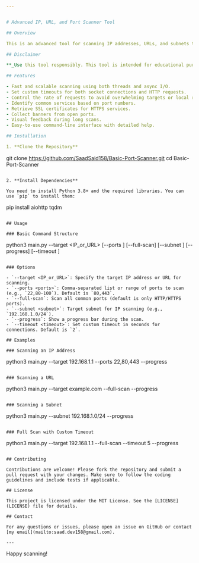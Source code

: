 ```yaml
---


# Advanced IP, URL, and Port Scanner Tool

## Overview

This is an advanced tool for scanning IP addresses, URLs, and subnets to detect open ports and associated services. It features multithreaded and asynchronous scanning, customizable timeouts, SSL certificate fetching, banner grabbing, and rate limiting. Designed for penetration testing and network security assessments, this tool offers robust performance and usability.

## Disclaimer

**_Use this tool responsibly. This tool is intended for educational purposes and legitimate security testing only._** Unauthorized use of this tool against systems you do not own or have explicit permission to test is illegal and unethical. The creator of this tool is not responsible for any misuse or legal consequences resulting from its use. Always obtain proper authorization before performing security testing. 

## Features

- Fast and scalable scanning using both threads and async I/O.
- Set custom timeouts for both socket connections and HTTP requests.
- Control the rate of requests to avoid overwhelming targets or local resources.
- Identify common services based on port numbers.
- Retrieve SSL certificates for HTTPS services.
- Collect banners from open ports.
- Visual feedback during long scans.
- Easy-to-use command-line interface with detailed help.

## Installation

1. **Clone the Repository**

   ```
   git clone https://github.com/SaadSaid158/Basic-Port-Scanner.git
   cd Basic-Port-Scanner
   ```

2. **Install Dependencies**

   You need to install Python 3.8+ and the required libraries. You can use `pip` to install them:

   ```
   pip install aiohttp tqdm
   ```

## Usage

### Basic Command Structure

```
python3 main.py --target <IP_or_URL> [--ports <ports>] [--full-scan] [--subnet <subnet>] [--progress] [--timeout <timeout>]
```

### Options

- `--target <IP_or_URL>`: Specify the target IP address or URL for scanning.
- `--ports <ports>`: Comma-separated list or range of ports to scan (e.g., `22,80-100`). Default is `80,443`.
- `--full-scan`: Scan all common ports (default is only HTTP/HTTPS ports).
- `--subnet <subnet>`: Target subnet for IP scanning (e.g., `192.168.1.0/24`).
- `--progress`: Show a progress bar during the scan.
- `--timeout <timeout>`: Set custom timeout in seconds for connections. Default is `2`.

## Examples

### Scanning an IP Address

```
python3 main.py --target 192.168.1.1 --ports 22,80,443 --progress
```

### Scanning a URL

```
python3 main.py --target example.com --full-scan --progress
```

### Scanning a Subnet

```
python3 main.py --subnet 192.168.1.0/24 --progress
```

### Full Scan with Custom Timeout

```
python3 main.py --target 192.168.1.1 --full-scan --timeout 5 --progress
```

## Contributing

Contributions are welcome! Please fork the repository and submit a pull request with your changes. Make sure to follow the coding guidelines and include tests if applicable.

## License

This project is licensed under the MIT License. See the [LICENSE](LICENSE) file for details.

## Contact

For any questions or issues, please open an issue on GitHub or contact [my email](mailto:saad.dev158@gmail.com).

---
```


Happy scanning!

